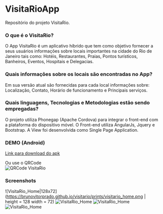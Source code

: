 # VisitaRioApp  
 
Repositório do projeto VisitaRio.

### O que é o VisitaRio?
O App VisitaRio é um aplicativo híbrido que tem como objetivo fornecer a seus usuários 
informações sobre locais importantes na cidade do Rio de Janeiro tais como: Hotéis, Restaurantes, 
Praias, Pontos turísticos, Banheiros, Eventos, Hospitais e Delegacias.

### Quais informações sobre os locais são encontradas no App?
Em sua versão atual são fornecidas para cada local informações sobre: Localização, Contato, 
Horário de funcionamento e Principais serviços.

### Quais linguagens, Tecnologias e Metodologias estão sendo empregadas?
O projeto utiliza Phonegap (Apache Cordova) para integrar o front-end com a plataforma do dispositivo móvel. O Front-end utiliza AngularJs,
Jquery e Bootstrap. A View foi desenvolvida como Single Page Application. 

### DEMO (Android)  
[Link para download do apk](https://build.phonegap.com/apps/2616588)

Ou use o QRCode  
![QRCode VisitaRio](https://raw.githubusercontent.com/brunovitorprado/VisitaRioApp/master/QrCodeVisitaRio.png)  

### Screenshots  

![VisitaRio_Home|128x72](https://brunovitorprado.github.io/visitario/prints/visitario_home.png | height = 128 width = 72) ![VisitaRio_Home](https://brunovitorprado.github.io/visitario/prints/visitario_galeria_eventos_inicio.png) ![VisitaRio_Home](https://brunovitorprado.github.io/visitario/prints/visitario_galeria_eventos.png) ![VisitaRio_Home](https://brunovitorprado.github.io/visitario/prints/visitario_evento_expandido.png)

